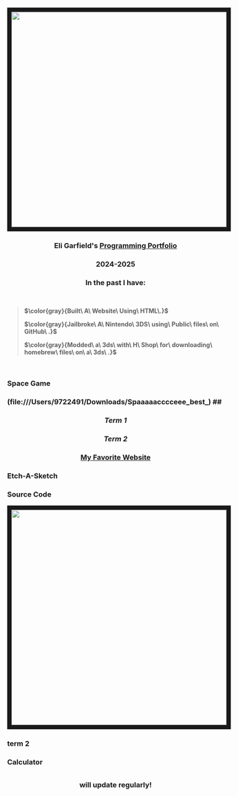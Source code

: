 <p align="center"> <img src="https://media2.giphy.com/media/v1.Y2lkPTc5MGI3NjExa3E4cmJmM251bHh4bm94Z3lzY3U3ZzB1eDM3dG50eGFlNTlsNjIxciZlcD12MV9pbnRlcm5hbF9naWZfYnlfaWQmY3Q9Zw/l0MYGb1LuZ3n7dRnO/giphy.gif" width="500" height="500" border="10"/>
</p>


 <h3 align="center"> Eli Garfield's <ins> Programming Portfolio </ins> <h3 align="center">2024-2025 </h3>
<h3 align="center"><strong></strong> In the past I have: </h3><strong> </h3>

<br>
 
 >
> $\color{gray}{Built\ A\ Website\ Using\ HTML\.}$
 >
> $\color{gray}{Jailbroke\ A\ Nintendo\ 3DS\ using\ Public\ files\ on\ GitHub\ .}$ 
 >
> $\color{gray}{Modded\ a\ 3ds\ with\ H\ Shop\ for\ downloading\ homebrew\ files\ on\ a\ 3ds\ .}$

</br>
<h3>Space Game<h3/>
 (file:///Users/9722491/Downloads/Spaaaaacccceee_best_)
## <h3 align="center"><em> Term 1 </em></h3>

### <h3 align="center"><em> Term 2 </em></h3>

##### <h3 align="center">[My Favorite Website](https://thisisnotawebsitedotcom.com/)</h3>
<h3>Etch-A-Sketch</h3>
<h3>Source Code</h3>
<p align="center"> <img src="[https://media2.giphy.com/media/v1.Y2lkPTc5MGI3NjExa3E4cmJmM251bHh4bm94Z3lzY3U3ZzB1eDM3dG50eGFlNTlsNjIxciZlcD12MV9pbnRlcm5hbF9naWZfYnlfaWQmY3Q9Zw/l0MYGb1LuZ3n7dRnO/giphy.gif](https://www.google.com/imgres?q=etch%20a%20sketch&imgurl=https%3A%2F%2Fcdn11.bigcommerce.com%2Fs-g8qyo70dwl%2Fimages%2Fstencil%2F1280x1280%2Fproducts%2F3603%2F7799%2Fetch-a-skecth__30135.1686588749.png%3Fc%3D1&imgrefurl=https%3A%2F%2Fmfashop.com%2Fetch-a-sketch%2F&docid=vBagXYmXLsO6HM&tbnid=Aqxf_D8hVeQ2lM&vet=12ahUKEwiJ9emptsiJAxWJlu4BHfsEKcIQM3oECDoQAA..i&w=1024&h=1280&hcb=2&ved=2ahUKEwiJ9emptsiJAxWJlu4BHfsEKcIQM3oECDoQAA&safe=active&ssui=on)" width="500" height="500" border="10"/>
</p>
<h3>term 2</h3>
<h3>Calculator</h3>

###### <h3 align='center'> will update regularly!</h3>
